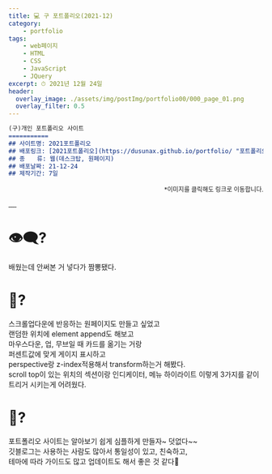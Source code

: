 ```yaml
---
title: 💻 구 포트폴리오(2021-12)
category: 
    - portfolio
tags: 
    - web페이지
    - HTML
    - CSS
    - JavaScript
    - JQuery
excerpt: ⏱ 2021년 12월 24일
header:
  overlay_image: ./assets/img/postImg/portfolio00/000_page_01.png
  overlay_filter: 0.5
---
```

```markdown
(구)개인 포트폴리오 사이트
===========
## 사이트명: 2021포트폴리오
## 배포링크: [2021포트폴리오](https://dusunax.github.io/portfolio/ "포트폴리오 링크!")
## 종　　류: 웹(데스크탑, 원페이지)
## 배포날짜: 21-12-24
## 제작기간: 7일
```
<p style="font-size: 12px; text-align: right;">
    *이미지를 클릭해도 링크로 이동합니다.
</p>
<div class="imgBox">
    <a href="https://dusunax.github.io/portfolio/">
        <img src="https://dusunax.github.io/git_blog/assets/img/postImg/portfolio00/000_page_01.png" alt="">
    </a>
    <a href="https://dusunax.github.io/portfolio/">
        <img src="https://dusunax.github.io/git_blog/assets/img/postImg/portfolio00/000_page_02.png" alt="">
    </a>
    <a href="https://dusunax.github.io/portfolio/">
        <img src="https://dusunax.github.io/git_blog/assets/img/postImg/portfolio00/000_page_03.png" alt="">
    </a>
    <a href="https://dusunax.github.io/portfolio/">
        <img src="https://dusunax.github.io/git_blog/assets/img/postImg/portfolio00/000_page_04.png" alt="">
    </a>
    <a href="https://dusunax.github.io/portfolio/">
        <img src="https://dusunax.github.io/git_blog/assets/img/postImg/portfolio00/000_page_05.png" alt="">
    </a>
</div>

# 👁‍🗨?
배웠는데 안써본 거 넣다가 짬뽕됐다.

# 💬?  
스크롤업다운에 반응하는 원페이지도 만들고 싶었고  
랜덤한 위치에 element append도 해보고  
마우스다운, 업, 무브일 때 카드를 옮기는 거랑  
퍼센트값에 맞게 게이지 표시하고  
perspective랑 z-index적용해서 transform하는거 해봤다.  
scroll top이 있는 위치의 섹션이랑 인디케이터, 메뉴 하이라이트 이렇게 3가지를 같이 트리거 시키는게 어려웠다. 

# 💭?
포트폴리오 사이트는 알아보기 쉽게 심플하게 만들자~ 덧없다~~  
깃블로그는 사용하는 사람도 많아서 통일성이 있고, 친숙하고,  
테마에 따라 가이드도 많고 업데이트도 해서 좋은 것 같다🙂